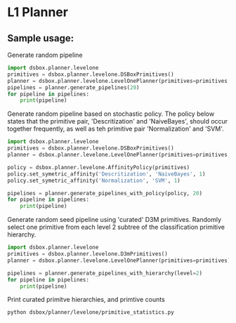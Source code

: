 # L1 Planner

## Sample usage:

Generate random pipeline
```python
import dsbox.planner.levelone
primitives = dsbox.planner.levelone.DSBoxPrimitives()
planner = dsbox.planner.levelone.LevelOnePlanner(primitives=primitives, ignore_preprocessing=False)
pipelines = planner.generate_pipelines(20)
for pipeline in pipelines:
	print(pipeline)
```

Generate random pipeline based on stochastic policy. The policy below
states that the primitive pair, 'Descritization' and 'NaiveBayes', should
occur together frequently, as well as teh primitive pair 'Normalization' and 'SVM'.

```python
import dsbox.planner.levelone
primitives = dsbox.planner.levelone.DSBoxPrimitives()
planner = dsbox.planner.levelone.LevelOnePlanner(primitives=primitives, ignore_preprocessing=False)

policy = dsbox.planner.levelone.AffinityPolicy(primitives)
policy.set_symetric_affinity('Descritization', 'NaiveBayes', 1)
policy.set_symetric_affinity('Normalization', 'SVM', 1)

pipelines = planner.generate_pipelines_with_policy(policy, 20)
for pipeline in pipelines:
	print(pipeline)
```

Generate random seed pipeline using 'curated' D3M primitives. Randomly
select one primitive from each level 2 subtree of the classification
primitive hierarchy.

```python
import dsbox.planner.levelone
primitives = dsbox.planner.levelone.D3mPrimitives()
planner = dsbox.planner.levelone.LevelOnePlanner(primitives=primitives)

pipelines = planner.generate_pipelines_with_hierarchy(level=2)
for pipeline in pipelines:
	print(pipeline)
```

Print curated primitve hierarchies, and primtive counts
```
python dsbox/planner/levelone/primitive_statistics.py
```
